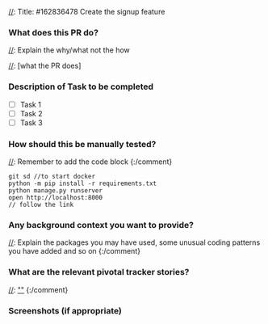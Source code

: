 [//]: Title: #162836478 Create the signup feature

[//]: Description

### What does this PR do?

[//]: Explain the why/what not the how

[//]: [what the PR does] 

### Description of Task to be completed

- [ ] Task 1
- [ ] Task 2
- [ ] Task 3

### How should this be manually tested?

[//]: Remember to add the code block {:/comment}

```
git sd //to start docker
python -m pip install -r requirements.txt
python manage.py runserver
open http://localhost:8000
// follow the link
```

### Any background context you want to provide?

[//]: Explain the packages you may have used, some unusual coding patterns you have added and so on {:/comment}

### What are the relevant pivotal tracker stories?

[//]: ["<Trello card id>"](<"Trello card url">) {:/comment}

### Screenshots (if appropriate)
